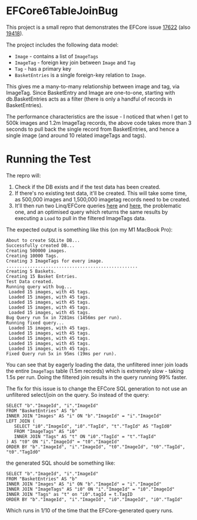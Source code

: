 # EFCore6TableJoinBug
This project is a small repro that demonstrates the EFCore issue [17622](https://github.com/dotnet/efcore/issues/17622) 
(also [19418](https://github.com/dotnet/efcore/issues/19418)).

The project includes the following data model:

* `Image` - contains a list of `ImageTags`
* `ImageTag` - foreign key join between `Image` and `Tag`
* `Tag` - has a primary key
* `BasketEntries` is a single foreign-key relation to `Image`.

This gives me a many-to-many relationship between image and tag, via ImageTag. Since BasketEntry and Image are 
one-to-one, starting with db.BasketEntries acts as a filter (there is only a handful of records in BasketEntries).

The performance characteristics are the issue - I noticed that when I get to 500k images and 1.2m ImageTag 
records, the above code takes more than 3 seconds to pull back the single record from BasketEntries, and hence 
a single image (and around 10 related imageTags and tags).

# Running the Test

The repro will:

1. Check if the DB exists and if the test data has been created. 
2. If there's no existing test data, it'll be created. This will take some time, as 500,000 images and 1,500,000 
   imagetag records need to be created.
3. It'll then run two Linq/EFCore queries [here](https://github.com/Webreaper/EFCore6TableJoinBug/blob/main/EFCore6JoinRepro/Program.cs#L55)
   and [here](https://github.com/Webreaper/EFCore6TableJoinBug/blob/main/EFCore6JoinRepro/Program.cs#L77), the 
   problematic one, and an optimised query which returns the same results by executing a `Load` to pull in the filtered ImageTags data.

The expected output is something like this (on my M1 MacBook Pro):

```
About to create SQLite DB...
Successfully created DB...
Creating 500000 images.
Creating 10000 Tags.
Creating 3 ImageTags for every image.
..................................................
Creating 5 Baskets.
Creating 15 Basket Entries.
Test Data created.
Running query with bug...
 Loaded 15 images, with 45 tags.
 Loaded 15 images, with 45 tags.
 Loaded 15 images, with 45 tags.
 Loaded 15 images, with 45 tags.
 Loaded 15 images, with 45 tags.
Bug Query run 5x in 7281ms (1456ms per run).
Running fixed query...
 Loaded 15 images, with 45 tags.
 Loaded 15 images, with 45 tags.
 Loaded 15 images, with 45 tags.
 Loaded 15 images, with 45 tags.
 Loaded 15 images, with 45 tags.
Fixed Query run 5x in 95ms (19ms per run).
```

You can see that by eagerly loading the data, the unfiltered inner join loads the entire `ImageTags` table 
(1.5m records) which is extremely slow - taking 1.5s per run. Doing the filtered join results in the query 
running 99% faster.

The fix for this issue is to change the EFCore SQL generation to not use an unfiltered select/join on the
query. So instead of the query:

```
SELECT "b"."ImageId", "i"."ImageId"
FROM "BasketEntries" AS "b"
INNER JOIN "Images" AS "i" ON "b"."ImageId" = "i"."ImageId"
LEFT JOIN (
   SELECT "i0"."ImageId", "i0"."TagId", "t"."TagId" AS "TagId0"
   FROM "ImageTags" AS "i0"
   INNER JOIN "Tags" AS "t" ON "i0"."TagId" = "t"."TagId"
) AS "t0" ON "i"."ImageId" = "t0"."ImageId"
ORDER BY "b"."ImageId", "i"."ImageId", "t0"."ImageId", "t0"."TagId", "t0"."TagId0"
```
the generated SQL should be something like:
```
SELECT "b"."ImageId", "i"."ImageId"
FROM "BasketEntries" AS "b"
INNER JOIN "Images" AS "i" ON "b"."ImageId" = "i"."ImageId"
INNER JOIN "ImageTags" AS "i0" ON "i"."ImageId" = "i0"."ImageId"
INNER JOIN "Tags" as "t" on "i0".tagId = t.TagID
ORDER BY "b"."ImageId", "i"."ImageId", "i0"."ImageId", "i0"."TagId"
```
Which runs in 1/10 of the time that the EFCore-generated query runs.

